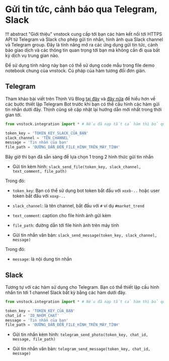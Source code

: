 # Gửi tin tức, cảnh báo qua Telegram, Slack

!!! abstract "Giới thiệu"
    vnstock cung cấp tới bạn các hàm kết nối tới HTTPS API từ Telegram và Slack cho phép gửi tin nhắn, hình ảnh qua Slack channel và Telegram group. Đây là tính năng mở ra các ứng dụng gửi tin tức, cảnh báo giao dịch và các thông tin quan trọng tới bạn mà không cần đi qua bất kỳ dịch vụ trung gian nào.

Để sử dụng tính năng này bạn có thể sử dụng code mẫu trong file demo notebook chung của vnstock. Cú pháp của hàm tương đối đơn giản.

## Telegram

Tham khảo bài viết trên Thịnh Vũ Blog [tại đây](https://thinhvu.com/2021/04/11/tao-telegram-bot-lap-trinh-ung-dung-python/) và [đây nữa](https://thinhvu.com/2021/04/11/tao-alert-bot-telegram-chi-phi-facebook-ad/) để hiểu hơn về các bước thiết lập Telegram Bot trước khi bạn có thể cấu hình các hàm gửi tin nhắn dưới đây. Thịnh cũng sẽ cập nhật lại hướng dẫn mới nhất trong thời gian tới.

```python
from vnstock.integration import * # Nếu đã nạp tất cả hàm thì bỏ qua.

token_key = 'TOKEN_KEY_SLACK_CỦA_BẠN'
slack_channel = 'TÊN_CHANNEL'
message = 'Tin nhắn của bạn'
file_path = 'ĐƯỜNG_DẪN_ĐẾN_FILE_HÌNH_TRÊN_MÁY_TÍNH'
```

Bây giờ thì bạn đã sẵn sàng để lựa chọn 1 trong 2 hình thức gửi tin nhắn

- Gửi tin kèm hình: `slack_send_file(token_key, slack_channel, text_comment, file_path)`

Trong đó:

- `token_key`: Bạn có thể sử dụng bot token bắt đầu với `xoxb-..` hoặc user token bắt đầu với `xoxp-..`
- `slack_channel`: là tên channel, bắt đầu với `#` ví dụ `#market_trend`
- `text_comment`: caption cho file hình ảnh gửi kèm
- `file_path`: đường dẫn tới file hình ảnh trên máy tính

- Gửi tin nhắn văn bản: `slack_send_message(token_key, slack_channel, message)`

Trong đó:

- `message`: là nội dung tin nhắn

## Slack

Tương tự với các hàm sử dụng cho Telegram. Bạn có thể thiết lập cấu hình nhắn tin tới 1 channel Slack bất kỳ bằng các hàm dưới đây.

```python
from vnstock.integration import * # Nếu đã nạp tất cả hàm thì bỏ qua.

token_key = 'TOKEN_KEY_CỦA_BẠN'
chat_id = 'ID_NHÓM_CHAT'
message = 'Tin nhắn của bạn'
file_path = 'ĐƯỜNG_DẪN_ĐẾN_FILE_HÌNH_TRÊN_MÁY_TÍNH'
```

- Gửi tin nhắn kèm hình: `telegram_send_photo(token_key, chat_id, message, file_path)`


- Gửi tin nhắn văn bản: `telegram_send_message(token_key, chat_id, message)`